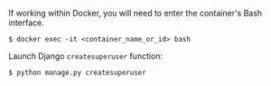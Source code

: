 If working within Docker, you will need to enter the container's Bash interface.
```
$ docker exec -it <container_name_or_id> bash
```

Launch Django `createsuperuser` function:
```
$ python manage.py createsuperuser
```
